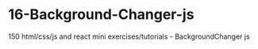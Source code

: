 # 16-Background-Changer-js
 150 html/css/js and react mini exercises/tutorials - BackgroundChanger js

